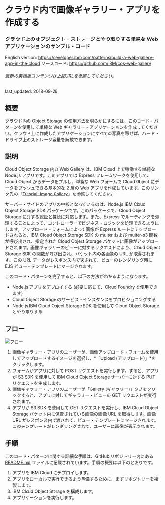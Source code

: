 # クラウド内で画像ギャラリー・アプリを作成する

### クラウド上のオブジェクト・ストレージとやり取りする単純な Web アプリケーションのサンプル・コード

English version: https://developer.ibm.com/patterns/build-a-web-gallery-app-in-the-cloud
ソースコード: https://github.com/IBM/cos-web-gallery

###### 最新の英語版コンテンツは上記URLを参照してください。
last_updated: 2018-09-26

 
## 概要

クラウド内の Object Storage の使用方法を明らかにするには、このコード・パターンを使用して単純な Web ギャラリー・アプリケーションを作成してください。クラウド上に作成したアプリケーションにすべての写真を移せば、ハード・ドライブ上のストレージ容量を解放できます。

## 説明

Cloud Object Storage 内の Web Gallery は、IBM Cloud 上で稼働する単純な Node.js アプリです。このアプリでは Express フレームワークを使用して、Cloud Object からデータをプルし、単純な Web フォームで Cloud Object にデータをプッシュできる基本的な 2 層の Web アプリを作成しています。このリンク先の「[Tutorial: Image Gallery](https://cloud.ibm.com/docs/services/cloud-object-storage/tutorials/web-application.html)」を参照してください。

サーバー・サイドのアプリの中核となっているのは、Node.js IBM Cloud Object Storage SDK パッケージです。このパッケージで、Cloud Object Storage に対する認証と接続に対応します。また、Express でルーティングを処理することによって、コントローラーでビジネス・ロジックを処理できるようにします。アップロード・フォームによって画像が Express ルートにアップロードされると、IBM Cloud Object Storage SDK の multer および multer-s3 関数が呼び出され、指定された Cloud Object Storage バケットに画像がアップロードされます。画像ギャラリーのビューに対するリクエストにより、Cloud Object Storage SDK の関数が呼び出され、バケット内の各画像の URL が取得されます。この URL データがレスポンス内で返されて、ビューのレンダリング時に EJS ビュー・テンプレートにマージされます。

このコード・パターンを完了すると、以下の方法がわかるようになります。

* Node.js アプリをデプロイする (必要に応じて、Cloud Foundry を使用できます)
* Cloud Object Storage のサービス・インスタンスをプロビジョニングする
* Node.js IBM Cloud Object Storage SDK を使用して Cloud Object Storage とやり取りする

## フロー

![フロー](../../images/arch-image-gallery-object-storage-cloud.png)

1. 画像ギャラリー・アプリのユーザーが、画像アップロード・フォームを使用してアップロードするイメージを選択し、*「Upload (アップロード)」*をクリックします。
2. フォームがアプリに対して POST リクエストを実行します。すると、アプリが S3 SDK を使用して IBM Cloud Object Storage サーバーに対する PUT リクエストを生成します。
3. 画像ギャラリー・アプリのユーザーが「Gallery (ギャラリー)」タブをクリックすると、アプリに対してギャラリー・ビューの GET リクエストが実行されます。
4. アプリが S3 SDK を使用して GET リクエストを実行し、IBM Cloud Object Storage バケット内に保管されている画像の画像 URL を取得します。画像 URL がレスポンス内で渡されて、ビュー・テンプレートにマージされます。このテンプレートがレンダリングされて、ユーザーに画像が表示されます。

## 手順

このコード・パターンに関する詳細な手順は、GitHub リポジトリー内にある [README.md](https://github.com/IBM/cos-web-gallery/blob/master/README.md) ファイルに記載されています。手順の概要は以下のとおりです。

1. アプリを IBM Cloud にデプロイします。
2. アプリをローカルで実行できるよう準備するために、まずリポジトリーを複製します。
3. IBM Cloud Object Storage を構成します。
4. アプリケーションを実行します。
